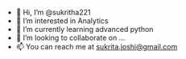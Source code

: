 - 👋 Hi, I’m @sukritha221
- 👀 I’m interested in Analytics
- 🌱 I’m currently learning advanced python
- 💞️ I’m looking to collaborate on ...
- 📫 You can reach me at sukrita.joshi@gmail.com

<!---
sukritha221/sukritha221 is a ✨ special ✨ repository because its `README.md` (this file) appears on your GitHub profile.
You can click the Preview link to take a look at your changes.
--->
